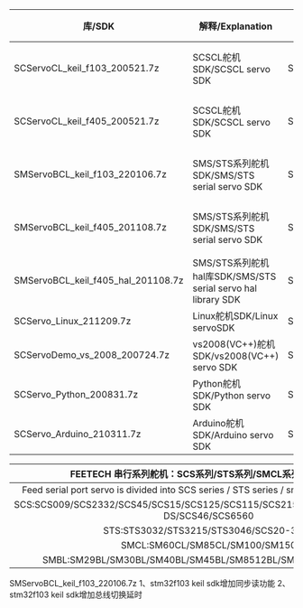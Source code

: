 | 库/SDK                             | 解释/Explanation                                             | FEETECH Serail servo | 环境/Surroundings                        |
| ---------------------------------- | ------------------------------------------------------------ | -------------------- | ---------------------------------------- |
| SCServoCL_keil_f103_200521.7z      | SCSCL舵机SDK/SCSCL servo SDK                                 | SCS                  | 支持STM32F103芯片/support STM32F103 Chip |
| SCServoCL_keil_f405_200521.7z      | SCSCL舵机SDK/SCSCL servo SDK                                 | SCS                  | 支持STM32F405芯片/support STM32F405 chip |
| SMServoBCL_keil_f103_220106.7z     | SMS/STS系列舵机SDK/SMS/STS serial servo SDK                  | SMSBL/SMSCL/STS      | 支持STM32F103芯片/support STM32F103 chip |
| SMServoBCL_keil_f405_201108.7z     | SMS/STS系列舵机SDK/SMS/STS serial servo SDK                  | SMSBL/SMSCL/STS      | 支持STM32F405芯片/support STM32F405 chip |
| SMServoBCL_keil_f405_hal_201108.7z | SMS/STS系列舵机hal库SDK/SMS/STS serial servo hal library SDK | SMSBL/SMSCL/STS      | 支持STM32F405芯片/support STM32F405 chip |
| SCServo_Linux_211209.7z            | Linux舵机SDK/Linux servoSDK                                  | SMSBL/SMSCL/STS      | Linux                                    |
| SCServoDemo_vs_2008_200724.7z      | vs2008(VC++)舵机SDK/vs2008(VC++) servo SDK                   | SMSBL/SMSCL/STS      | VC++                                     |
| SCServo_Python_200831.7z           | Python舵机SDK/Python servo SDK                               | SMSBL/SMSCL/STS      | Python                                   |
| SCServo_Arduino_210311.7z          | Arduino舵机SDK/Arduino servo SDK                             | SMSBL/SMSCL/STS      | Arduino                                  |

|   FEETECH 串行系列舵机：SCS系列/STS系列/SMCL系列/SMBL系列    |
| :----------------------------------------------------------: |
| Feed serial port servo is divided into SCS series / STS series / smcl series / SMBL series |
| SCS:SCS009/SCS2332/SCS45/SCS15/SCS125/SCS115/SCS215/SCS25/SCS40/SCS40-DS/SCS46/SCS6560 |
|            STS:STS3032/STS3215/STS3046/SCS20-360T            |
|                SMCL:SM60CL/SM85CL/SM100/SM150                |
|  SMBL:SM29BL/SM30BL/SM40BL/SM45BL/SM8512BL/SM8524BL/SM120BL  |

SMServoBCL_keil_f103_220106.7z
1、stm32f103 keil sdk增加同步读功能
2、stm32f103 keil sdk增加总线切换延时
